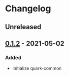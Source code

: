 # Changelog

## Unreleased

## [0.1.2] - 2021-05-02
### Added
- Initialize quark-common

[Unreleased]: https://github.com/coditory/quark-common/compare/v0.1.2...HEAD
[0.1.2]: https://github.com/coditory/quark-common/releases/tag/v0.1.2

